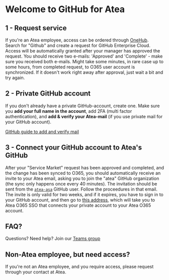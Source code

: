 # Welcome to GitHub for Atea

## 1 - Request service  

If you're an Atea employee, access can be ordered through [OneHub](https://onehub.atea.com/). Search for "Github" and create a request for GitHub Enterprise Cloud. Access will be automatically granted after your manager has approved the request. You should receive two e-mails: 'Approved' and 'Complete' - make sure you received both e-mails. Might take some minutes, in rare case up to some hours, from completed request, to O365 user account is synchronized. If it doesn't work right away after approval, just wait a bit and try again.

## 2 - Private GitHub account  

If you don't already have a private GitHub-account, create one. Make sure you **add your full name in the account**, add 2FA (multi factor authentication), and **add & verify your Atea-mail** (if you use private mail for your GitHub account).  

[GitHub guide to add and verify mail](https://help.github.com/en/github/getting-started-with-github/verifying-your-email-address)

## 3 - Connect your GitHub account to Atea's GitHub

After your "Service Market" request has been approved and completed, and the change has been synced to O365, you should automatically receive an invite to your Atea email, asking you to join the "atea" GitHub organization (the sync only happens once every 40 minutes). The invitation should be sent from the [`atea-asa`](https://github.com/atea-asa) GitHub user. Follow the proceedures in that email. The invite is only valid for two weeks, and if it expires, you have to sign in to your GitHub account, and then go to [this address]( https://github.com/orgs/atea/sso), which will take you to Atea O365 SSO that connects your private account to your Atea O365 account.

## FAQ?  

Questions? Need help? Join our [Teams group](https://teams.microsoft.com/l/team/19%3acca40059e240497893c6d3fb6e04c075%40thread.skype/conversations?groupId=acb5b867-ce73-465c-b885-6ef3f9f042c7&tenantId=65f51067-7d65-4aa9-b996-4cc43a0d7111)

## Non-Atea employee, but need access?

If you're not an Atea employee, and you require access, please request through your contact at Atea.
